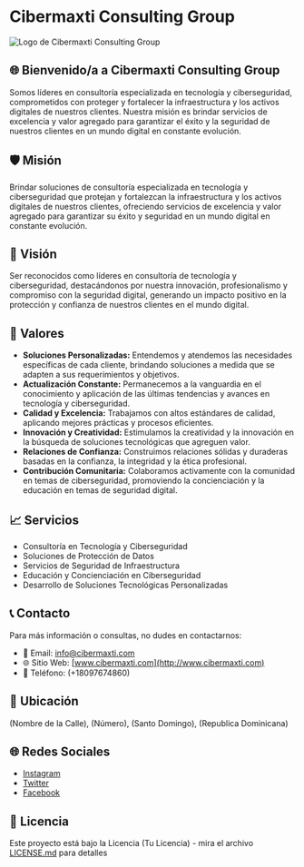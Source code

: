 # Cibermaxti Consulting Group

![Logo de Cibermaxti Consulting Group](https://pub-048b20f5730e4cf59b7ce40a3d44c2b6.r2.dev/main-logo-transparent.png)

## 🌐 Bienvenido/a a Cibermaxti Consulting Group
Somos líderes en consultoría especializada en tecnología y ciberseguridad, comprometidos con proteger y fortalecer la infraestructura y los activos digitales de nuestros clientes. Nuestra misión es brindar servicios de excelencia y valor agregado para garantizar el éxito y la seguridad de nuestros clientes en un mundo digital en constante evolución.

## 🛡️ Misión
Brindar soluciones de consultoría especializada en tecnología y ciberseguridad que protejan y fortalezcan la infraestructura y los activos digitales de nuestros clientes, ofreciendo servicios de excelencia y valor agregado para garantizar su éxito y seguridad en un mundo digital en constante evolución.

## 🌟 Visión
Ser reconocidos como líderes en consultoría de tecnología y ciberseguridad, destacándonos por nuestra innovación, profesionalismo y compromiso con la seguridad digital, generando un impacto positivo en la protección y confianza de nuestros clientes en el mundo digital.

## 🌿 Valores
- **Soluciones Personalizadas:** Entendemos y atendemos las necesidades específicas de cada cliente, brindando soluciones a medida que se adapten a sus requerimientos y objetivos.
- **Actualización Constante:** Permanecemos a la vanguardia en el conocimiento y aplicación de las últimas tendencias y avances en tecnología y ciberseguridad.
- **Calidad y Excelencia:** Trabajamos con altos estándares de calidad, aplicando mejores prácticas y procesos eficientes.
- **Innovación y Creatividad:** Estimulamos la creatividad y la innovación en la búsqueda de soluciones tecnológicas que agreguen valor.
- **Relaciones de Confianza:** Construimos relaciones sólidas y duraderas basadas en la confianza, la integridad y la ética profesional.
- **Contribución Comunitaria:** Colaboramos activamente con la comunidad en temas de ciberseguridad, promoviendo la concienciación y la educación en temas de seguridad digital.

## 📈 Servicios
- Consultoría en Tecnología y Ciberseguridad
- Soluciones de Protección de Datos
- Servicios de Seguridad de Infraestructura
- Educación y Concienciación en Ciberseguridad
- Desarrollo de Soluciones Tecnológicas Personalizadas

## 📞 Contacto
Para más información o consultas, no dudes en contactarnos:
- 📧 Email: [info@cibermaxti.com](mailto:info@cibermaxti.com)
- 🌐 Sitio Web: [www.cibermaxti.com](http://www.cibermaxti.com)
- 📱 Teléfono: (+18097674860)

## 📍 Ubicación
(Nombre de la Calle), (Número), (Santo Domingo), (Republica Dominicana)

## 🌐 Redes Sociales
- [Instagram](https://www.instagram.com/cibermaxtigroup/)
- [Twitter](https://twitter.com/CibermaxtiGroup)
- [Facebook](https://www.facebook.com/CibermaxtiGroup)

## 📝 Licencia
Este proyecto está bajo la Licencia (Tu Licencia) - mira el archivo [LICENSE.md](LICENSE.md) para detalles

